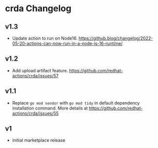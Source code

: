 # crda Changelog

## v1.3
- Update action to run on Node16. https://github.blog/changelog/2022-05-20-actions-can-now-run-in-a-node-js-16-runtime/

## v1.2
- Add upload artifact feature. https://github.com/redhat-actions/crda/issues/57

## v1.1
- Replace `go mod vendor` with `go mod tidy` in default dependency installation command. More details at https://github.com/redhat-actions/crda/issues/55

## v1
- Initial marketplace release
